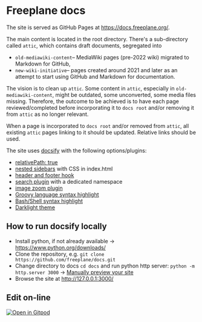 # Freeplane docs

The site is served as GitHub Pages at https://docs.freeplane.org/.

The main content is located in the root directory.
There's a sub-directory called `attic`, which contains draft documents, segregated into 
* `old-mediawiki-content`– MediaWiki pages (pre-2022 wiki) migrated to Markdown for GitHub,
* `new-wiki-initiative`– pages created around 2021 and later as an attempt to start using GitHub and Markdown for documentation.

The vision is to clean up `attic`.
Some content in `attic`, especially in `old-mediawiki-content`, might be outdated, some unconverted, some media files missing.
Therefore, the outcome to be achieved is to have each page reviewed/completed before incorporating it to `docs root` and/or removing it from `attic` as no longer relevant.

When a page is incorporated to `docs root` and/or removed from `attic`, all existing `attic` pages linking to it should be updated.
Relative links should be used.

The site uses [docsify](https://docsify.js.org/#/?id=docsify) with the following options/plugins:
* [relativePath: true](https://docsify.js.org/#/configuration?id=relativepath)
* [nested sidebars](https://docsify.js.org/#/more-pages?id=nested-sidebars) with CSS in index.html
* [header and footer hook](https://docsify.js.org/#/write-a-plugin?id=example)
* [search plugin](https://docsify.js.org/#/plugins?id=full-text-search) with a dedicated namespace
* [image zoom plugin](https://docsify.js.org/#/plugins?id=zoom-image)
* [Groovy language syntax highlight](https://docsify.js.org/#/language-highlight)
* [Bash/Shell syntax highlight](https://docsify.js.org/#/language-highlight)
* [Darklight theme](https://docsify-darklight-theme.boopathikumar.me/#/)

## How to run docsify locally

* Install python, if not already available → https://www.python.org/downloads/
* Clone the repository, e.g. `git clone https://github.com/freeplane/docs.git`
* Change directory to docs `cd docs` and run python http server: `python -m http.server 3000` → [Manually preview your site](https://docsify.js.org/#/quickstart?id=manually-preview-your-site)
* Browse the site at http://127.0.0.1:3000/

## Edit on-line

[![Open in Gitpod](https://gitpod.io/button/open-in-gitpod.svg)](https://gitpod.io/from-referrer/)
